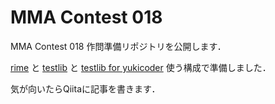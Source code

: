 # MMA Contest 018
MMA Contest 018 作問準備リポジトリを公開します．

[rime](https://github.com/icpc-jag/rime) と [testlib](https://github.com/MikeMirzayanov/testlib) と
[testlib for yukicoder](https://github.com/riantkb/testlib_for_yukicoder) 使う構成で準備しました．

気が向いたらQiitaに記事を書きます．
